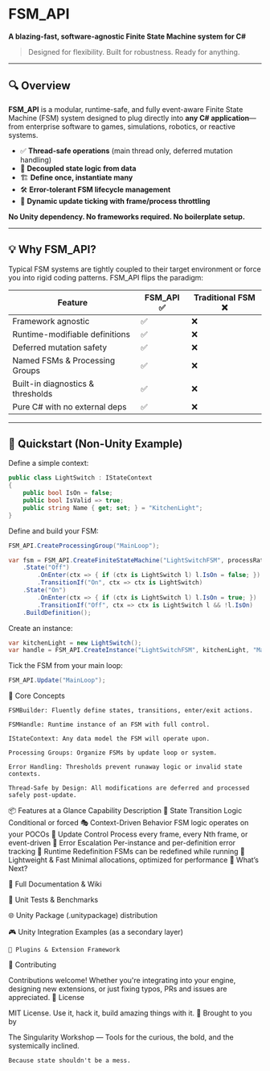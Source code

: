 # FSM_API

**A blazing-fast, software-agnostic Finite State Machine system for C#**

> Designed for flexibility. Built for robustness. Ready for anything.

---

## 🔍 Overview

**FSM_API** is a modular, runtime-safe, and fully event-aware Finite State Machine (FSM) system designed to plug directly into **any C# application**—from enterprise software to games, simulations, robotics, or reactive systems.

- ✅ **Thread-safe operations** (main thread only, deferred mutation handling)
- 🧠 **Decoupled state logic from data**
- 🏗️ **Define once, instantiate many**
- 🛠️ **Error-tolerant FSM lifecycle management**
- 🧪 **Dynamic update ticking with frame/process throttling**

**No Unity dependency. No frameworks required. No boilerplate setup.**

---

## 💡 Why FSM_API?

Typical FSM systems are tightly coupled to their target environment or force you into rigid coding patterns. FSM_API flips the paradigm:

| Feature                          | FSM_API ✅ | Traditional FSM ❌ |
|----------------------------------|------------|--------------------|
| Framework agnostic               | ✅         | ❌                 |
| Runtime-modifiable definitions   | ✅         | ❌                 |
| Deferred mutation safety         | ✅         | ❌                 |
| Named FSMs & Processing Groups   | ✅         | ❌                 |
| Built-in diagnostics & thresholds| ✅         | ❌                 |
| Pure C# with no external deps    | ✅         | ❌                 |

---

## 🚀 Quickstart (Non-Unity Example)

Define a simple context:

```csharp
public class LightSwitch : IStateContext
{
    public bool IsOn = false;
    public bool IsValid => true;
    public string Name { get; set; } = "KitchenLight";
}
 ````
Define and build your FSM:
```csharp
FSM_API.CreateProcessingGroup("MainLoop");

var fsm = FSM_API.CreateFiniteStateMachine("LightSwitchFSM", processRate: 1, processingGroup: "MainLoop")
    .State("Off")
        .OnEnter(ctx => { if (ctx is LightSwitch l) l.IsOn = false; })
        .TransitionIf("On", ctx => ctx is LightSwitch)
    .State("On")
        .OnEnter(ctx => { if (ctx is LightSwitch l) l.IsOn = true; })
        .TransitionIf("Off", ctx => ctx is LightSwitch l && !l.IsOn)
    .BuildDefinition();
 ````
Create an instance:
```csharp
var kitchenLight = new LightSwitch();
var handle = FSM_API.CreateInstance("LightSwitchFSM", kitchenLight, "MainLoop");
 ````
Tick the FSM from your main loop:
```csharp
FSM_API.Update("MainLoop");
 ````
🔧 Core Concepts

    FSMBuilder: Fluently define states, transitions, enter/exit actions.

    FSMHandle: Runtime instance of an FSM with full control.

    IStateContext: Any data model the FSM will operate upon.

    Processing Groups: Organize FSMs by update loop or system.

    Error Handling: Thresholds prevent runaway logic or invalid state contexts.

    Thread-Safe by Design: All modifications are deferred and processed safely post-update.

📦 Features at a Glance
Capability	Description
🔄 State Transition Logic	Conditional or forced
🎭 Context-Driven Behavior	FSM logic operates on your POCOs
🧪 Update Control	Process every frame, every Nth frame, or event-driven
🧯 Error Escalation	Per-instance and per-definition error tracking
🔁 Runtime Redefinition	FSMs can be redefined while running
🎯 Lightweight & Fast	Minimal allocations, optimized for performance
📘 What’s Next?

📖 Full Documentation & Wiki

🧪 Unit Tests & Benchmarks

🌐 Unity Package (.unitypackage) distribution

🎮 Unity Integration Examples (as a secondary layer)

    🔌 Plugins & Extension Framework

🤝 Contributing

Contributions welcome! Whether you're integrating into your engine, designing new extensions, or just fixing typos, PRs and issues are appreciated.
📄 License

MIT License. Use it, hack it, build amazing things with it.
🧠 Brought to you by

The Singularity Workshop — Tools for the curious, the bold, and the systemically inclined.

    Because state shouldn't be a mess.
